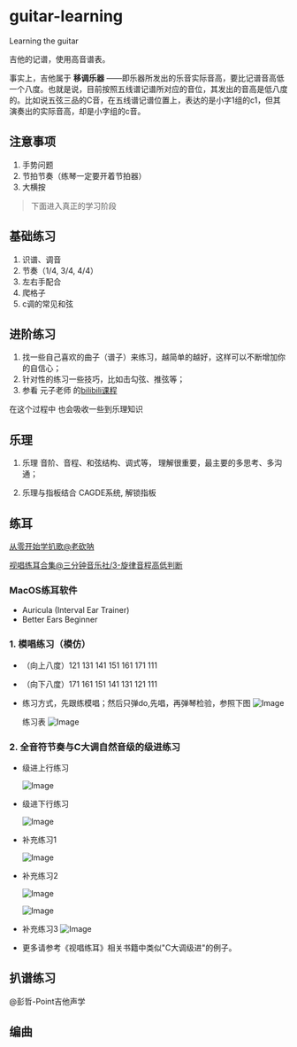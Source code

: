 # guitar-learning

Learning the guitar

吉他的记谱，使用高音谱表。

事实上，吉他属于 __移调乐器__ ——即乐器所发出的乐音实际音高，要比记谱音高低一个八度。也就是说，目前按照五线谱记谱所对应的音位，其发出的音高是低八度的。比如说五弦三品的C音，在五线谱记谱位置上，表达的是小字1组的c1，但其演奏出的实际音高，却是小字组的c音。

## 注意事项

1. 手势问题
2. 节拍节奏（练琴一定要开着节拍器）
3. 大横按

> 下面进入真正的学习阶段

## 基础练习

1. 识谱、调音
2. 节奏（1/4, 3/4, 4/4）
3. 左右手配合
4. 爬格子
5. c调的常见和弦

## 进阶练习

1. 找一些自己喜欢的曲子（谱子）来练习，越简单的越好，这样可以不断增加你的自信心；
2. 针对性的练习一些技巧，比如击勾弦、推弦等；
3. 参看 元子老师 的[bilibili课程](https://www.bilibili.com/video/BV13T4y1q7vR/?spm_id_from=333.999.0.0&vd_source=52795eb28b272a66f3e81bb6f34faaa5)

在这个过程中 也会吸收一些到乐理知识

## 乐理

1. 乐理
音阶、音程、和弦结构、调式等， 理解很重要，最主要的多思考、多沟通；

2. 乐理与指板结合
CAGDE系统, 解锁指板

## 练耳

[从零开始学扒歌@老砍呐](https://www.bilibili.com/video/BV1V7411n7zy/?spm_id_from=333.999.0.0&vd_source=52795eb28b272a66f3e81bb6f34faaa5)

[视唱练耳合集@三分钟音乐社/3-旋律音程高低判断](https://www.bilibili.com/video/BV12G4y1T75F?p=4&vd_source=52795eb28b272a66f3e81bb6f34faaa5)

### MacOS练耳软件
- Auricula (Interval Ear Trainer)
- Better Ears Beginner
  
### 1. 模唱练习（模仿）

* （向上八度）121 131 141 151 161 171 111
* （向下八度）171 161 151 141 131 121 111
* 练习方式，先跟练模唱；然后只弹do,先唱，再弹琴检验，参照下图
  ![Image](./assets/images/relative-pitch-01.png)

  练习表
  ![Image](./assets/images/relative-pitch-02.png)

### 2. 全音符节奏与C大调自然音级的级进练习

* 级进上行练习

  ![Image](./assets/images/ear-training-01.png)

* 级进下行练习

  ![Image](assets/images/ear-training-02.png)

* 补充练习1
  
  ![Image](assets/images/ear-training-03.png)

* 补充练习2
  
  ![Image](assets/images/ear-training-04-1.png)

  ![Image](assets/images/ear-training-04-2.png)

* 补充练习3
  ![Image](assets/images/ear-training-05.png)

* 更多请参考《视唱练耳》相关书籍中类似"C大调级进"的例子。

## 扒谱练习

@彭哲-Point吉他声学

## 编曲



